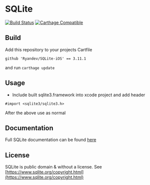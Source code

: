 
# SQLite

[![Build Status](https://api.travis-ci.org/Ryandev/SQLite-iOS.svg)](https://travis-ci.org/Ryandev/SQLite-iOS)
[![Carthage Compatible](https://img.shields.io/badge/Carthage-compatible-4BC51D.svg?style=flat)](https://github.com/Carthage/Carthage)

## Build
Add this repository to your projects Cartfile
```
github 'Ryandev/SQLite-iOS' == 3.11.1
```
and run ```carthage update```

## Usage

* Include built sqlite3.framework into xcode project and add header
```objc
#import <sqlite3/sqlite3.h>
```
After the above use as normal


## Documentation
Full SQLite documentation can be found [here](https://www.sqlite.org/docs.html)


## License
SQLite is public domain & without a license. 
See [https://www.sqlite.org/copyright.html](https://www.sqlite.org/copyright.html)

